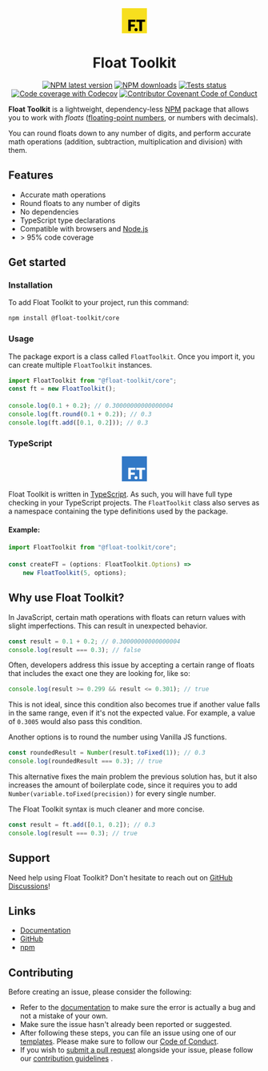 <div align="center" style="margin-bottom: 0.5rem">
	<img src="https://raw.githubusercontent.com/float-toolkit/core/HEAD/media/ftlogo.svg" width="50" />
</div>

<div align="center">

# Float Toolkit

[![NPM latest version](https://img.shields.io/npm/v/@float-toolkit/core?label=version&logo=npm)](https://npmjs.com/package/@float-toolkit/core)
[![NPM downloads](https://img.shields.io/npm/dt/@float-toolkit/core?logo=npm)](https://npmjs.com/package/@float-toolkit/core)
[![Tests status](https://img.shields.io/github/workflow/status/float-toolkit/core/Test%20with%20Jest?label=tests&logo=jest)](https://github.com/float-toolkit/core/actions/workflows/testWithJest.yml)
[![Code coverage with Codecov](https://img.shields.io/codecov/c/github/float-toolkit/core/tests?logo=codecov&logoColor=white)](https://codecov.io/gh/float-toolkit/core)
[![Contributor Covenant Code of Conduct](https://img.shields.io/badge/Contributor%20Covenant-2.1-5e0d73)](https://github.com/float-toolkit/core/blob/master/.github/CODE_OF_CONDUCT.md)

</div>

**Float Toolkit** is a lightweight, dependency-less [NPM](https://npmjs.com) package that allows you to work with _floats_ ([floating-point numbers](https://en.wikipedia.org/wiki/Floating-point_arithmetic), or numbers with decimals).

You can round floats down to any number of digits, and perform accurate math operations (addition, subtraction, multiplication and division) with them.

## Features

-   Accurate math operations
-   Round floats to any number of digits
-   No dependencies
-   TypeScript type declarations
-   Compatible with browsers and [Node.js](https://nodejs.org)
-   \> 95% code coverage

## Get started

### Installation

To add Float Toolkit to your project, run this command:

```bash
npm install @float-toolkit/core
```

### Usage

The package export is a class called `FloatToolkit`. Once you import it, you can create multiple `FloatToolkit` instances.

```js
import FloatToolkit from "@float-toolkit/core";
const ft = new FloatToolkit();

console.log(0.1 + 0.2); // 0.30000000000000004
console.log(ft.round(0.1 + 0.2)); // 0.3
console.log(ft.add([0.1, 0.2])); // 0.3
```

### TypeScript

<div align="center" style="margin: 0.5rem 0">
	<img src="https://raw.githubusercontent.com/float-toolkit/core/HEAD/media/tsftlogo.svg" width="50" />
</div>

Float Toolkit is written in [TypeScript](https://typescriptlang.org). As such, you will have full type checking in your TypeScript projects. The `FloatToolkit` class also serves as a namespace containing the type definitions used by the package.

#### Example:

```ts
import FloatToolkit from "@float-toolkit/core";

const createFT = (options: FloatToolkit.Options) =>
	new FloatToolkit(5, options);
```

## Why use Float Toolkit?

In JavaScript, certain math operations with floats can return values with slight imperfections. This can result in unexpected behavior.

```js
const result = 0.1 + 0.2; // 0.30000000000000004
console.log(result === 0.3); // false
```

Often, developers address this issue by accepting a certain range of floats that includes the exact one they are looking for, like so:

```js
console.log(result >= 0.299 && result <= 0.301); // true
```

This is not ideal, since this condition also becomes true if another value falls in the same range, even if it's not the expected value. For example, a value of `0.3005` would also pass this condition.

Another options is to round the number using Vanilla JS functions.

```js
const roundedResult = Number(result.toFixed(1)); // 0.3
console.log(roundedResult === 0.3); // true
```

This alternative fixes the main problem the previous solution has, but it also increases the amount of boilerplate code, since it requires you to add `Number(variable.toFixed(precision))` for every single number.

The Float Toolkit syntax is much cleaner and more concise.

```js
const result = ft.add([0.1, 0.2]); // 0.3
console.log(result === 0.3); // true
```

## Support

Need help using Float Toolkit? Don't hesitate to reach out on [GitHub Discussions](https://github.com/float-toolkit/core/discussions/categories/q-a)!

## Links

-   [Documentation](https://float-toolkit.web.app)
-   [GitHub](https://github.com/float-toolkit/core)
-   [npm](https://npmjs.com/package/@float-toolkit/core)

## Contributing

Before creating an issue, please consider the following:

-   Refer to the [documentation](https://float-toolkit.web.app) to make sure the error is actually a bug and not a mistake of your own.
-   Make sure the issue hasn't already been reported or suggested.
-   After following these steps, you can file an issue using one of our [templates](https://github.com/float-toolkit/core/issues/new/choose). Please make sure to follow our [Code of Conduct](https://github.com/float-toolkit/core/blob/master/.github/CODE_OF_CONDUCT.md).
-   If you wish to [submit a pull request](https://github.com/float-toolkit/core/compare) alongside your issue, please follow our [contribution guidelines](https://github.com/float-toolkit/core/blob/master/.github/CONTRIBUTING.md) .
